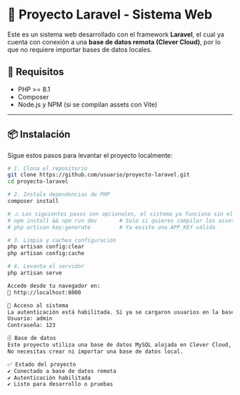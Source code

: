 # 🧩 Proyecto Laravel - Sistema Web

Este es un sistema web desarrollado con el framework **Laravel**, el cual ya cuenta con conexión a una **base de datos remota (Clever Cloud)**, por lo que no requiere importar bases de datos locales.

## 🚀 Requisitos

- PHP >= 8.1
- Composer
- Node.js y NPM (si se compilan assets con Vite)

---

## 📦 Instalación

Sigue estos pasos para levantar el proyecto localmente:

```bash
# 1. Clona el repositorio
git clone https://github.com/usuario/proyecto-laravel.git
cd proyecto-laravel

# 2. Instala dependencias de PHP
composer install

# ⚠️ Los siguientes pasos son opcionales, el sistema ya funciona sin ellos:
# npm install && npm run dev       # Solo si quieres compilar los assets
# php artisan key:generate         # Ya existe una APP_KEY válida

# 3. Limpia y cachea configuración
php artisan config:clear
php artisan config:cache

# 4. Levanta el servidor
php artisan serve

Accede desde tu navegador en:
🔗 http://localhost:8000

🔐 Acceso al sistema
La autenticación está habilitada. Si ya se cargaron usuarios en la base, se puede acceder con:
Usuario: admin
Contraseña: 123

🗄️ Base de datos
Este proyecto utiliza una base de datos MySQL alojada en Clever Cloud, ya conectada desde el archivo .env.
No necesitas crear ni importar una base de datos local.

✅ Estado del proyecto
✔️ Conectado a base de datos remota
✔️ Autenticación habilitada
✔️ Listo para desarrollo o pruebas